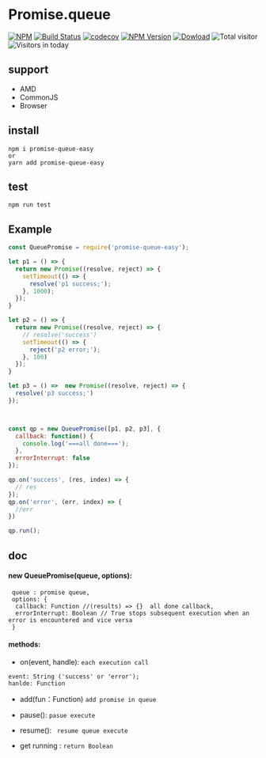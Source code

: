 # Promise.queue
[![NPM](https://nodei.co/npm/promise-queue-easy.png)](https://nodei.co/npm/promise-queue-easy/)
[![Build Status](https://travis-ci.org/kokokele/promise.queue.svg?branch=master)](https://travis-ci.org/kokokele/promise.queue.svg?branch=master)
[![codecov](https://codecov.io/gh/kokokele/promise.queue/branch/master/graph/badge.svg)](https://codecov.io/gh/kokokele/promise.queue)
[![NPM Version](https://img.shields.io/npm/v/promise-queue-easy.svg?style=flat)](https://img.shields.io/npm/v/promise-queue-easy.svg?style=flat)
[![Dowload](https://img.shields.io/npm/dm/promise-queue-easy.svg)](https://npmcharts.com/compare/promise-queue-easy?minimal=true&interval=30)
![Total visitor](https://visitor-count-badge.herokuapp.com/total.svg?repo_id=kokokele.promise.queue)
![Visitors in today](https://visitor-count-badge.herokuapp.com/today.svg?repo_id=kokokele.promise.queue)

## support
- AMD
- CommonJS
- Browser

## install
```
npm i promise-queue-easy
or
yarn add promise-queue-easy
```

## test
```
npm run test
```

## Example

```js
const QueuePromise = require('promise-queue-easy');

let p1 = () => {
  return new Promise((resolve, reject) => {
    setTimeout(() => {
      resolve('p1 success;');
    }, 1000);
  });
}

let p2 = () => {
  return new Promise((resolve, reject) => {
    // resolve('success')
    setTimeout(() => {
      reject('p2 error;');
    }, 100)
  });
}

let p3 = () =>  new Promise((resolve, reject) => {
  resolve('p3 success;')
});



const qp = new QueuePromise([p1, p2, p3], {
  callback: function() {
    console.log('===all done===');
  },
  errorInterrupt: false
});

qp.on('success', (res, index) => {
  // res
});
qp.on('error', (err, index) => {
  //err
})

qp.run();
```

## doc

####  new QueuePromise(queue, options):
```
 queue : promise queue,
 options: {
  callback: Function //(results) => {}  all done callback,
  errorInterrupt: Boolean // True stops subsequent execution when an error is encountered and vice versa
 }
```

#### methods:

- on(event, handle): `each execution call`

```
event: String ('success' or 'error');
hanlde: Function
```

- add(fun：Function) 
`add promise in queue`

- pause():
`pasue execute`

- resume():
` resume queue execute`

- get running :
 `return Boolean `





